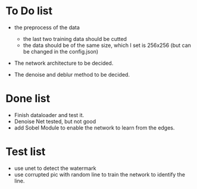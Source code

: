 # To Do list 
- the preprocess of the data
    - the last two training data should be cutted 
    - the data should be of the same size, which I set is 256x256 (but can be changed in the config.json)   

- The network architecture to be decided.
- The denoise and deblur method to be decided.

# Done list
- Finish dataloader and test it.
- Denoise Net tested, but not good
- add Sobel Module to enable the network to learn from the edges.

# Test list
- use unet to detect the watermark
- use corrupted pic with random line to train the network to identify the line.